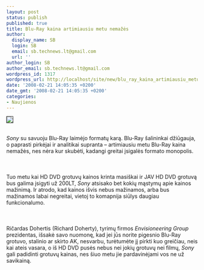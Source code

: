```yaml
---
layout: post
status: publish
published: true
title: Blu-Ray kaina artimiausiu metu nemažės
author:
  display_name: SB
  login: SB
  email: sb.technews.lt@gmail.com
  url: ''
author_login: SB
author_email: sb.technews.lt@gmail.com
wordpress_id: 1317
wordpress_url: http://localhost/site/new/blu_ray_kaina_artimiausiu_metu_nemazes/
date: '2008-02-21 14:05:35 +0200'
date_gmt: '2008-02-21 14:05:35 +0200'
categories:
- Naujienos
---
```

<div class="imgright"><img src="http://tbn0.google.com/images?q=tbn:YFogi7Q-osZXKM:http://multimedia.cx/eggs/images/blu-ray-logo.gif" border="1"></div>
<p><br><i>Sony</i> su savuoju Blu-Ray laimėjo formatų karą. Blu-Ray šalininkai džiūgauja, o paprasti pirkėjai ir analitikai supranta – artimiausiu metu Blu-Ray kaina nemažės, nes nėra kur skubėti, kadangi greitai įsigalės formato monopolis.<br />
<br><br />
<br>Tuo metu kai HD DVD grotuvų kainos krinta masiškai ir JAV HD DVD grotuvą bus galima įsigyti už 200LT, <i>Sony</i> atsisako bet kokių mąstymų apie kainos mažinimą. Ir atrodo, kad kainos išvis nebus mažinamos, arba bus mažinamos labai negreitai, vietoj to komapnija siūlys daugiau funkcionalumo.<br />
<br><br />
<br>Ričardas Dohertis (Richard Doherty), tyrimų firmos <i>Envisioneering Group</i> prezidentas, išsakė savo nuomonę, kad jei jūs norite pigesnio Blu-Ray grotuvo, stalinio ar skirto AK, nesvarbu, turėtumėte jį pirkti kuo greičiau, neis kai ateis vasara, o iš HD DVD pusės nebus nei jokių grotuvų nei filmų, <i>Sony</i> gali padidinti grotuvų kainas, nes šiuo metu jie pardavinėjami vos ne už savikainą.<br />
<br></p>
